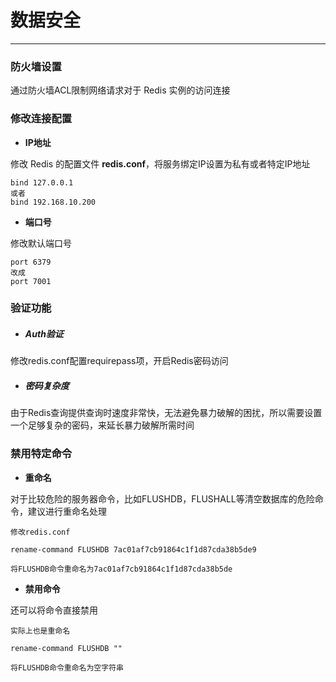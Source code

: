 # 数据安全

---

### 防火墙设置

通过防火墙ACL限制网络请求对于 Redis 实例的访问连接

### 

### 修改连接配置

* **IP地址**

修改 Redis 的配置文件 **redis.conf**，将服务绑定IP设置为私有或者特定IP地址

```Redis
bind 127.0.0.1
或者
bind 192.168.10.200
```

* **端口号**

修改默认端口号

```Redis
port 6379
改成
port 7001
```

### 

### 验证功能

* ##### Auth验证

修改redis.conf配置requirepass项，开启Redis密码访问

* ##### 密码复杂度

由于Redis查询提供查询时速度非常快，无法避免暴力破解的困扰，所以需要设置一个足够复杂的密码，来延长暴力破解所需时间

### 

### 禁用特定命令

* **重命名**

对于比较危险的服务器命令，比如FLUSHDB，FLUSHALL等清空数据库的危险命令，建议进行重命名处理

```
修改redis.conf

rename-command FLUSHDB 7ac01af7cb91864c1f1d87cda38b5de9

将FLUSHDB命令重命名为7ac01af7cb91864c1f1d87cda38b5de
```

* **禁用命令**

还可以将命令直接禁用

```
实际上也是重命名

rename-command FLUSHDB ""

将FLUSHDB命令重命名为空字符串
```



